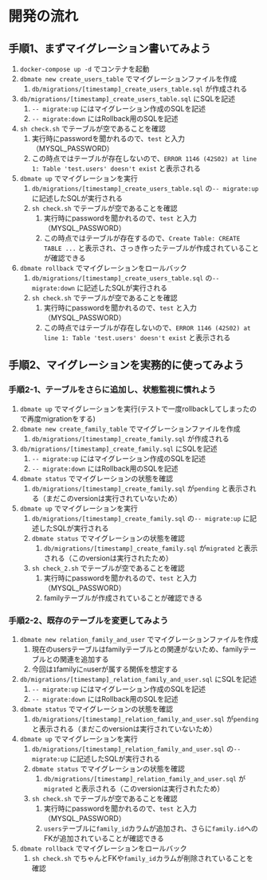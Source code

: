 # 開発の流れ

## 手順1、まずマイグレーション書いてみよう

1. `docker-compose up -d` でコンテナを起動
2. `dbmate new create_users_table` でマイグレーションファイルを作成
   1. `db/migrations/[timestamp]_create_users_table.sql` が作成される
3. `db/migrations/[timestamp]_create_users_table.sql` にSQLを記述
   1. `-- migrate:up` にはマイグレーション作成のSQLを記述
   2. `-- migrate:down` にはRollback用のSQLを記述
4. `sh check.sh` でテーブルが空であることを確認
   1. 実行時にpasswordを聞かれるので、`test` と入力（MYSQL_PASSWORD）
   2. この時点ではテーブルが存在しないので、`ERROR 1146 (42S02) at line 1: Table 'test.users' doesn't exist` と表示される
5. `dbmate up` でマイグレーションを実行
   1. `db/migrations/[timestamp]_create_users_table.sql` の`-- migrate:up` に記述したSQLが実行される
   2. `sh check.sh` でテーブルが空であることを確認
      1. 実行時にpasswordを聞かれるので、`test` と入力（MYSQL_PASSWORD）
      2. この時点ではテーブルが存在するので、`Create Table: CREATE TABLE ...` と表示され、さっき作ったテーブルが作成されていることが確認できる
6. `dbmate rollback` でマイグレーションをロールバック
   1. `db/migrations/[timestamp]_create_users_table.sql` の`-- migrate:down` に記述したSQLが実行される
   2. `sh check.sh` でテーブルが空であることを確認
      1. 実行時にpasswordを聞かれるので、`test` と入力（MYSQL_PASSWORD）
      2. この時点ではテーブルが存在しないので、`ERROR 1146 (42S02) at line 1: Table 'test.users' doesn't exist` と表示される

## 手順2、マイグレーションを実務的に使ってみよう

### 手順2-1、テーブルをさらに追加し、状態監視に慣れよう

1. `dbmate up` でマイグレーションを実行(テストで一度rollbackしてしまったので再度migrationをする)
2. `dbmate new create_family_table` でマイグレーションファイルを作成
   1. `db/migrations/[timestamp]_create_family.sql` が作成される
3. `db/migrations/[timestamp]_create_family.sql` にSQLを記述
   1. `-- migrate:up` にはマイグレーション作成のSQLを記述
   2. `-- migrate:down` にはRollback用のSQLを記述
4. `dbmate status` でマイグレーションの状態を確認
   1. `db/migrations/[timestamp]_create_family.sql` が`pending` と表示される（まだこのversionは実行されていないため）
5. `dbmate up` でマイグレーションを実行
   1. `db/migrations/[timestamp]_create_family.sql` の`-- migrate:up` に記述したSQLが実行される
   2. `dbmate status` でマイグレーションの状態を確認
      1. `db/migrations/[timestamp]_create_family.sql` が`migrated` と表示される（このversionは実行されたため）
   3. `sh check_2.sh` でテーブルが空であることを確認
      1. 実行時にpasswordを聞かれるので、`test` と入力（MYSQL_PASSWORD）
      2. familyテーブルが作成されていることが確認できる

### 手順2-2、既存のテーブルを変更してみよう

1. `dbmate new relation_family_and_user` でマイグレーションファイルを作成
   1. 現在のusersテーブルはfamilyテーブルとの関連がないため、familyテーブルとの関連を追加する
   2. 今回は`1`familyに`n`userが属する関係を想定する
2. `db/migrations/[timestamp]_relation_family_and_user.sql` にSQLを記述
   1. `-- migrate:up` にはマイグレーション作成のSQLを記述
   2. `-- migrate:down` にはRollback用のSQLを記述
3. `dbmate status` でマイグレーションの状態を確認
   1. `db/migrations/[timestamp]_relation_family_and_user.sql` が`pending` と表示される（まだこのversionは実行されていないため）
4. `dbmate up` でマイグレーションを実行
   1. `db/migrations/[timestamp]_relation_family_and_user.sql` の`-- migrate:up` に記述したSQLが実行される
   2. `dbmate status` でマイグレーションの状態を確認
      1. `db/migrations/[timestamp]_relation_family_and_user.sql` が`migrated` と表示される（このversionは実行されたため）
   3. `sh check.sh` でテーブルが空であることを確認
      1. 実行時にpasswordを聞かれるので、`test` と入力（MYSQL_PASSWORD）
      2. `users`テーブルに`family_id`カラムが追加され、さらに`family.id`へのFKが追加されていることが確認できる
5. `dbmate rollback` でマイグレーションをロールバック
   1. `sh check.sh` でちゃんとFKや`family_id`カラムが削除されていることを確認
